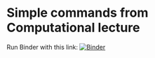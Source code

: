 # Simple commands from Computational lecture

Run Binder with this link:
[![Binder](https://mybinder.org/badge_logo.svg)](https://mybinder.org/v2/gh/admixVIE/geno_lecture/master)
